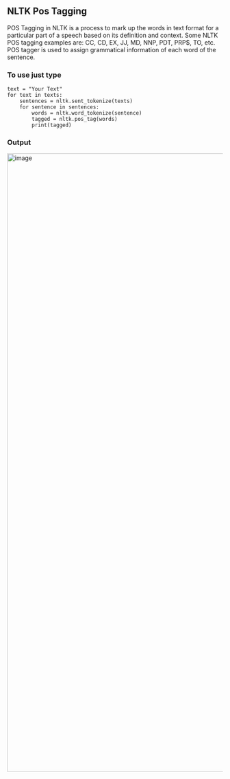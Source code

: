 ## NLTK Pos Tagging

POS Tagging in NLTK is a process to mark up the words in text format for a particular part of a speech based on its definition and context. Some NLTK POS tagging examples are: CC, CD, EX, JJ, MD, NNP, PDT, PRP$, TO, etc. POS tagger is used to assign grammatical information of each word of the sentence.

### To use just type
```
text = "Your Text"
for text in texts:
    sentences = nltk.sent_tokenize(texts)
    for sentence in sentences:
        words = nltk.word_tokenize(sentence)
        tagged = nltk.pos_tag(words)
        print(tagged)
```
### Output

<img width="1440" alt="image" src="https://user-images.githubusercontent.com/79514008/180498022-67819b12-ce82-45e2-a2a1-6f8924b2d61a.png">

